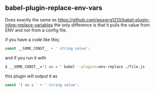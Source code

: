 ## babel-plugin-replace-env-vars


Does exactly the same as https://github.com/wssgcg1213/babel-plugin-inline-replace-variables
the only difference is that it pulls the value
from ENV and not from a config file.

if you have a code like this;

```js
const __SOME_CONST__ + ' string value';
```

and if you run it with

```sh
$ __SOME_CONST__="I am a " babel --plugins=env-replace ./file.js
```

this plugin will output it as

```js
const 'I am a ' + ' string value';
```

